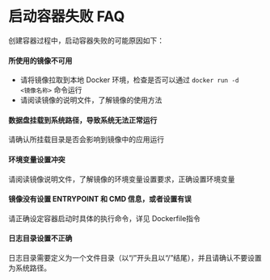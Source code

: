 # 启动容器失败 FAQ

创建容器过程中，启动容器失败的可能原因如下：

#### 所使用的镜像不可用
* 请将镜像拉取到本地 Docker 环境，检查是否可以通过 <code>docker run -d <镜像名称></code> 命令运行
* 请阅读镜像的说明文件，了解镜像的使用方法

#### 数据盘挂载到系统路径，导致系统无法正常运行

请确认所挂载目录是否会影响到镜像中的应用运行

#### 环境变量设置冲突

请阅读镜像说明文件，了解镜像的环境变量设置要求，正确设置环境变量

#### 镜像没有设置 ENTRYPOINT 和 CMD 信息，或者设置有误

请正确设定容器启动时具体的执行命令，详见 Dockerfile指令

#### 日志目录设置不正确

日志目录需要定义为一个文件目录（以“/”开头且以“/”结尾），并且请确认不要设置为系统路径。


